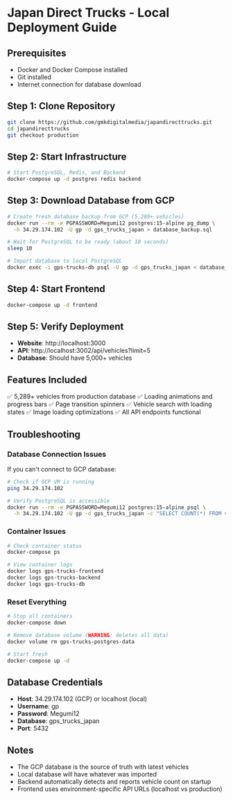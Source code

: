 # Japan Direct Trucks - Local Deployment Guide

## Prerequisites
- Docker and Docker Compose installed
- Git installed
- Internet connection for database download

## Step 1: Clone Repository
```bash
git clone https://github.com/gmkdigitalmedia/japandirecttrucks.git
cd japandirecttrucks
git checkout production
```

## Step 2: Start Infrastructure
```bash
# Start PostgreSQL, Redis, and Backend
docker-compose up -d postgres redis backend
```

## Step 3: Download Database from GCP
```bash
# Create fresh database backup from GCP (5,289+ vehicles)
docker run --rm -e PGPASSWORD=Megumi12 postgres:15-alpine pg_dump \
  -h 34.29.174.102 -U gp -d gps_trucks_japan > database_backup.sql

# Wait for PostgreSQL to be ready (about 10 seconds)
sleep 10

# Import database to local PostgreSQL
docker exec -i gps-trucks-db psql -U gp -d gps_trucks_japan < database_backup.sql
```

## Step 4: Start Frontend
```bash
docker-compose up -d frontend
```

## Step 5: Verify Deployment
- **Website**: http://localhost:3000
- **API**: http://localhost:3002/api/vehicles?limit=5
- **Database**: Should have 5,000+ vehicles

## Features Included
✅ 5,289+ vehicles from production database
✅ Loading animations and progress bars
✅ Page transition spinners
✅ Vehicle search with loading states
✅ Image loading optimizations
✅ All API endpoints functional

## Troubleshooting

### Database Connection Issues
If you can't connect to GCP database:
```bash
# Check if GCP VM is running
ping 34.29.174.102

# Verify PostgreSQL is accessible
docker run --rm -e PGPASSWORD=Megumi12 postgres:15-alpine psql \
  -h 34.29.174.102 -U gp -d gps_trucks_japan -c "SELECT COUNT(*) FROM vehicles;"
```

### Container Issues
```bash
# Check container status
docker-compose ps

# View container logs
docker logs gps-trucks-frontend
docker logs gps-trucks-backend
docker logs gps-trucks-db
```

### Reset Everything
```bash
# Stop all containers
docker-compose down

# Remove database volume (WARNING: deletes all data)
docker volume rm gps-trucks-postgres-data

# Start fresh
docker-compose up -d
```

## Database Credentials
- **Host**: 34.29.174.102 (GCP) or localhost (local)
- **Username**: gp
- **Password**: Megumi12
- **Database**: gps_trucks_japan
- **Port**: 5432

## Notes
- The GCP database is the source of truth with latest vehicles
- Local database will have whatever was imported
- Backend automatically detects and reports vehicle count on startup
- Frontend uses environment-specific API URLs (localhost vs production)